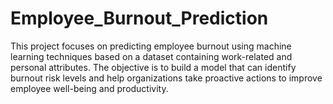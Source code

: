 # Employee_Burnout_Prediction
This project focuses on predicting employee burnout using machine learning techniques based on a dataset containing work-related and personal attributes. The objective is to build a model that can identify burnout risk levels and help organizations take proactive actions to improve employee well-being and productivity.
